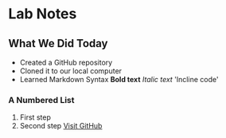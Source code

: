 # Lab Notes
## What We Did Today
- Created a GitHub repository
- Cloned it to our local computer
- Learned Markdown Syntax
**Bold text**
*Italic text*
'Incline code'
### A Numbered List
1. First step
2. Second step
[Visit GitHub](https://github.com)

